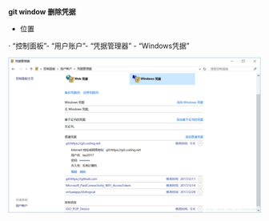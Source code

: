 **git window** **删除凭据**

- 位置

·          “控制面板”- “用户账户”- “凭据管理器” - “Windows凭据”

<img src="./img/delpj.png">	